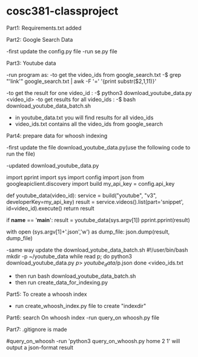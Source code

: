 # cosc381-classproject
Part1: Requirements.txt added

Part2: Google Search Data

-first update the config.py file 
-run se.py file

Part3: Youtube data

-run program as:
-to get the video_ids from google_search.txt
-$ grep "'link'" google_search.txt | awk -F '=' '{print substr($2,1,11)}'

-to get the result for one video_id :
-$ python3 download_youtube_data.py <video_id>
-to get results for all video_ids :
-$ bash download_youtube_data_batch.sh
- in youtube_data.txt you will find results for all video_ids
- video_ids.txt contains all the video_ids from google_search

Part4: prepare data for whoosh indexing
    
-first update the file download_youtube_data.py(use the following code to run the file)

-updated download_youtube_data.py

import pprint
import sys
import config
import json
from googleapiclient.discovery import build
my_api_key = config.api_key

def youtube_data(video_id):
    service = build("youtube", "v3", developerKey=my_api_key)
    result = service.videos().list(part='snippet', id=video_id).execute()
    return result

if __name__ == '__main__':
    result = youtube_data(sys.argv[1])
    pprint.pprint(result)

with open (sys.argv[1]+'.json','w') as dump_file:
    json.dump(result, dump_file)


-same way update the download_yotube_data_batch.sh
    #!/user/bin/bash
mkdir -p ~/youtube_data
while read p; do
	python3 download_youtube_data.py $p > ~youtube_data/$p.json
done <video_ids.txt

- then run bash download_youtube_data_batch.sh
- then run create_data_for_indexing.py




Part5: To create a whoosh index
- run create_whoosh_index.py file to create "indexdir"

Part6: search On whoosh index
-run query_on whoosh.py file

Part7: .gitignore is made 

  #query_on_whoosh
  -run 'python3 query_on_whoosh.py home 2 1' will output a json-format result      
